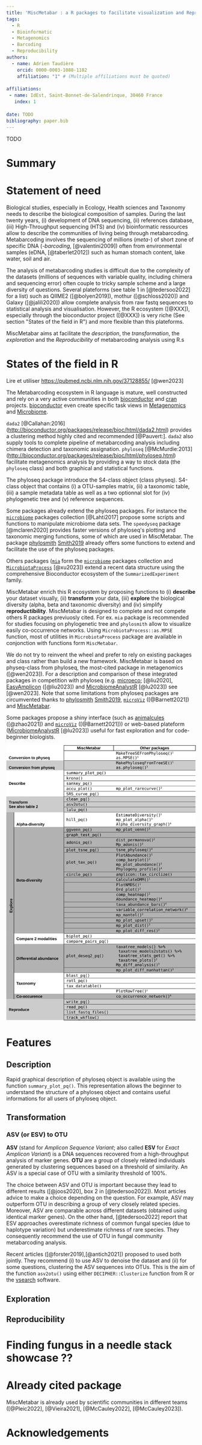 ```yaml
---
title: 'MiscMetabar : a R packages to facilitate visualization and Reproducibility in metabarcoding analysis'
tags:
  - R
  - Bioinformatic
  - Metagenomics
  - Barcoding
  - Reproducibility
authors:
  - name: Adrien Taudière
    orcid: 0000-0003-1088-1182
    affiliation: "1" # (Multiple affiliations must be quoted)

affiliations:
 - name: IdEst, Saint-Bonnet-de-Salendrinque, 30460 France
   index: 1

date: TODO
bibliography: paper.bib
---
```


TODO

# Summary

# Statement of need

Biological studies, especially in Ecology, Health sciences and Taxonomy needs to describe the biological composition of samples. During the last twenty years, (i) development of DNA sequencing, (ii) references database, (iii) High-Throughput sequencing (HTS) and (iv) bioinformatic ressources allow to describe the communities of living being through metabarcoding. Metabarcoding involves the sequencing of millions (*meta*-) of short zone of specific DNA (*-barcoding*, [@valentini2009]) often from environmental samples (eDNA, [@taberlet2012]) such as human stomach content, lake water, soil and air.

The analysis of metabarcoding studies is difficult due to the complexity of the datasets (millions of sequences with variable quality, including chimera and sequencing error) often couple to tricky sample scheme and a large diversity of questions. Several plateforms (see table 1 in [@tedersoo2022] for a list) such as QIIME2 ([@bolyen2019]), mothur ([@schloss2020]) and Galaxy ([@jalili2020]) allow complete analysis from raw fastq sequences to statistical analysis and visualisation. However, the R ecosystem ([@XXX]), especially through the bioconductor project ([@XXX]) is very riche (See section "States of the field in R") and more flexible than this plateforms.

MiscMetabar aims at facilitate the *description*, the *transformation*, the *exploration* and the *Reproducibility* of metabarcoding analysis using R.s


# States of the field in R

Lire et utiliser https://pubmed.ncbi.nlm.nih.gov/37128855/ [@wen2023]

The Metabarcoding ecosystem in R language is mature, well constructed and rely on a very active communities in both [bioconductor](https://www.bioconductor.org/) and [cran](https://cran.r-project.org/) projects. [bioconductor](https://www.bioconductor.org/) even create specific task views in [Metagenomics](http://bioconductor.org/packages/release/BiocViews.html#___Metagenomics) and [Microbiome](http://bioconductor.org/packages/release/BiocViews.html#___Microbiome).

`dada2` [@Callahan:2016] (http://bioconductor.org/packages/release/bioc/html/dada2.html) provides a clustering method highly cited and recommended [@Pauvert:]. `dada2` also supply tools to complete pipeline of metabarcoding analysis including chimera detection and taxonomic assignation. `phyloseq` [@McMurdie:2013] (http://bioconductor.org/packages/release/bioc/html/phyloseq.html) facilitate metagenomics analysis by providing a way to stock data (the `phyloseq` class) and both graphical and statistical functions.

The phyloseq package introduce the S4-class object (class physeq). S4-class object that contains (i) a OTU-samples matrix, (ii) a taxonomic table, (iii) a sample metadata table as well as a two optionnal slot for (iv) phylogenetic tree and (v) reference sequences.

Some packages already extend the phyloseq packages. For instance the [`microbiome`](https://microbiome.github.io/) packages collection [@Lahti2017] propose some scripts and functions to manipulate microbiome data sets. The `speedyseq` package [@mclaren2020] provides faster versions of phyloseq's plotting and taxonomic merging functions, some of which are used in MiscMetabar. The package [phylosmith](https://schuyler-smith.github.io/phylosmith/) [Smith2019](https://joss.theoj.org/papers/10.21105/joss.01442) already offers some functions to extend and facilitate the use of the phyloseq packages.

Others packages ([`mia`](https://github.com/microbiome/mia/) form the [`microbiome`](https://microbiome.github.io/) packages collection and [`MicrobiotaProcess`](https://github.com/YuLab-SMU/MicrobiotaProcess) [@xu2023]) extend a recent data structure using the comprehensive Bioconductor ecosystem of the `SummarizedExperiment` family.

MiscMetabar enrich this R ecosystem by proposing functions to (i) **describe** your dataset visually, (ii) **transform** your data, (iii) **explore** the biological diversity (alpha, beta and taxonomic diversity) and (iv) simplify **reproductibility**. MiscMetabar is designed to complete and not compete others R packages previuosly cited. For ex. `mia` package is recommended for studies focusing on phylogenetic tree and `phylosmith` allow to visualize easily co-occurrence networks. Using `MicrobiotaProcess::as.MPSE` function, most of utilities in `MicrobiotaProcess` package are available in conjonction with functions form `MiscMetabar`.

We do not try to reinvent the wheel and prefer to rely on existing packages and class rather than build a new framework. MiscMetabar is based on physeq-class from phyloseq, the most-cited package in metagenomics ([@wen2023]). For a description and comparison of these integrated packages in competition with phyloseq (e.g. [microeco](https://github.com/ChiLiubio/microeco); [@liu2020], [EasyAmplicon](https://github.com/YongxinLiu/EasyAmplicon) ([@liu2023]) and [MicrobiomeAnalystR](https://www.microbiomeanalyst.ca) [@lu2023]) see [@wen2023]. Note that some limitations from phyloseq packages are circumvented thanks to [phylosmith](https://schuyler-smith.github.io/phylosmith/) [Smith2019](https://joss.theoj.org/papers/10.21105/joss.01442), [`microViz`](https://david-barnett.github.io/microViz/) ([@Barnett2021]) and [MiscMetabar](https://adrientaudiere.github.io/MiscMetabar/).

Some packages propose a shiny interface (such as [animalcules](https://github.com/compbiomed/animalcules) ([@zhao2021]) and [`microViz`](https://david-barnett.github.io/microViz/) ([@Barnett2021])) or web-based plateform ([MicrobiomeAnalystR](https://www.microbiomeanalyst.ca) [@lu2023]) useful for fast exploration and for code-beginner biologists.


![Table 1](figures_svg/table_1.svg)



# Features

## Description

Rapid graphical description of phyloseq object is available using the function `summary_plot_pq()`. This representation allows the beginner to understand the structure of a phyloseq object and contains useful informations for all users of phyloseq object.

## Transformation
### ASV (or ESV) to OTU

**ASV** (stand for *Amplicon Sequence Variant*; also called **ESV** for *Exact Amplicon Variant*) is a DNA sequences recovered from a high-throughput analysis of marker genes. **OTU** are a group of closely related individuals generated by clustering sequences based on a threshold of similarity. An ASV is a special case of OTU with a similarity threshold of 100%.

The choice between ASV and OTU is important because they lead to different results ([@joos2020], box 2 in [@tedersoo2022]). Most articles advice to make a choice depending on the question. For example, ASV may outperform OTU in describing a group of very closely related species. Moreover, ASV are comparable across different datasets (obtained using identical marker genes). On the other hand, [@tedersoo2022] report that ESV approaches overestimate richness of common fungal species (due to haplotype variation) but underestimate richness of rare species. They consequently recommend the use of OTU in fungal community metabarcoding analysis.

Recent articles ([@forster2019],[@antich2021]) proposed to used both jointly. They recommend (i) to use ASV to denoise the dataset and (ii) for some questions, clustering the ASV sequences into OTUs. This is the aim of the function `asv2otu()` using either `DECIPHER::Clusterize` function from R or the [vsearch](https://github.com/torognes/vsearch) software.


## Exploration 


## Reproducibility



# Finding fungus in a needle stack showcase ??

# Already cited package

MiscMetabar is already used by scientific communities in different teams ([@Pleic2022], [@Vieira2021], [@McCauley2022], [@McCauley2023]).

# Acknowledgements
